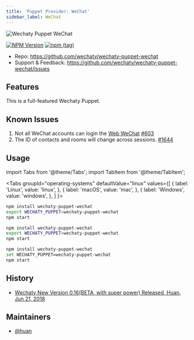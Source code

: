 ```yaml
---
title: 'Puppet Provider: WeChat'
sidebar_label: WeChat
---
```


![Wechaty Puppet WeChat](https://raw.githubusercontent.com/wechaty/wechaty-puppet-wechat/HEAD/docs/images/wechaty-puppet-wechat.png)

[![NPM Version](https://badge.fury.io/js/wechaty-puppet-wechat.svg)](https://badge.fury.io/js/wechaty-puppet-wechat)
[![npm (tag)](https://img.shields.io/npm/v/wechaty-puppet-wechat/next.svg)](https://www.npmjs.com/package/wechaty-puppet-wechat?activeTab=versions)

- Repo: <https://github.com/wechaty/wechaty-puppet-wechat>
- Support & Feedback: <https://github.com/wechaty/wechaty-puppet-wechat/issues>

## Features

This is a full-featured Wechaty Puppet.

## Known Issues

1. Not all WeChat accounts can login the [Web WeChat](https://web.wechat.com) [#603](https://github.com/wechaty/wechaty/issues/603)
1. The ID of contacts and rooms will change across sessions. [#1644](https://github.com/wechaty/wechaty/issues/1644)

## Usage

<!-- MDX import -->
import Tabs from '@theme/Tabs';
import TabItem from '@theme/TabItem';

<Tabs
  groupId="operating-systems"
  defaultValue="linux"
  values={[
    { label: 'Linux',   value: 'linux', },
    { label: 'macOS',   value: 'mac', },
    { label: 'Windows', value: 'windows', },
  ]
}>

<TabItem value="linux">

```sh
npm install wechaty-puppet-wechat
export WECHATY_PUPPET=wechaty-puppet-wechat
npm start
```

</TabItem>
<TabItem value="mac">

```sh
npm install wechaty-puppet-wechat
export WECHATY_PUPPET=wechaty-puppet-wechat
npm start
```

</TabItem>
<TabItem value="windows">

```sh
npm install wechaty-puppet-wechat
set WECHATY_PUPPET=wechaty-puppet-wechat
npm start
```

</TabItem>
</Tabs>

## History

- [Wechaty New Version 0.16(BETA, with super power) Released, Huan, Jun 21, 2018](https://wechaty.js.org/2018/06/21/wechaty-new-release-version-0.16/)

## Maintainers

- [@huan](https://wechaty.js.org/contributors/huan)

